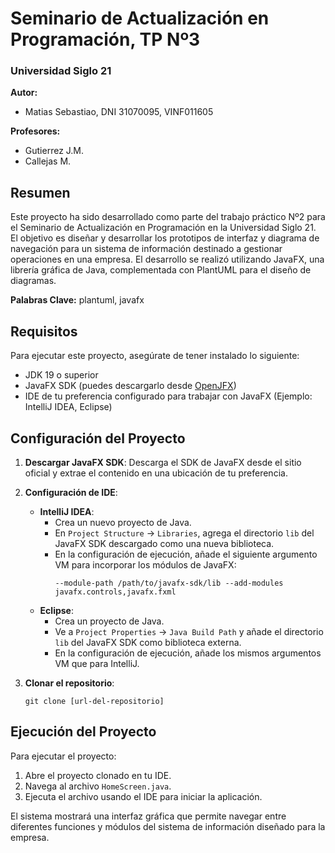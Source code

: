 # Seminario de Actualización en Programación, TP Nº3

### Universidad Siglo 21

**Autor:**

- Matias Sebastiao, DNI 31070095, VINF011605

**Profesores:**

- Gutierrez J.M.
- Callejas M.

## Resumen

Este proyecto ha sido desarrollado como parte del trabajo práctico Nº2 para el Seminario de Actualización en
Programación en la Universidad Siglo 21. El objetivo es diseñar y desarrollar los prototipos de interfaz y diagrama de
navegación para un sistema de información destinado a gestionar operaciones en una empresa. El desarrollo se realizó
utilizando JavaFX, una librería gráfica de Java, complementada con PlantUML para el diseño de diagramas.

**Palabras Clave:** plantuml, javafx

## Requisitos

Para ejecutar este proyecto, asegúrate de tener instalado lo siguiente:

- JDK 19 o superior
- JavaFX SDK (puedes descargarlo desde [OpenJFX](https://openjfx.io/))
- IDE de tu preferencia configurado para trabajar con JavaFX (Ejemplo: IntelliJ IDEA, Eclipse)

## Configuración del Proyecto

1. **Descargar JavaFX SDK**: Descarga el SDK de JavaFX desde el sitio oficial y extrae el contenido en una ubicación de
   tu preferencia.

2. **Configuración de IDE**:
    - **IntelliJ IDEA**:
        - Crea un nuevo proyecto de Java.
        - En `Project Structure` -> `Libraries`, agrega el directorio `lib` del JavaFX SDK descargado como una nueva
          biblioteca.
        - En la configuración de ejecución, añade el siguiente argumento VM para incorporar los módulos de JavaFX:
          ```
          --module-path /path/to/javafx-sdk/lib --add-modules javafx.controls,javafx.fxml
          ```
    - **Eclipse**:
        - Crea un proyecto de Java.
        - Ve a `Project Properties` -> `Java Build Path` y añade el directorio `lib` del JavaFX SDK como biblioteca
          externa.
        - En la configuración de ejecución, añade los mismos argumentos VM que para IntelliJ.

3. **Clonar el repositorio**:
   ```
   git clone [url-del-repositorio]
   ```

## Ejecución del Proyecto

Para ejecutar el proyecto:

1. Abre el proyecto clonado en tu IDE.
2. Navega al archivo `HomeScreen.java`.
3. Ejecuta el archivo usando el IDE para iniciar la aplicación.

El sistema mostrará una interfaz gráfica que permite navegar entre diferentes funciones y módulos del sistema de
información diseñado para la empresa.